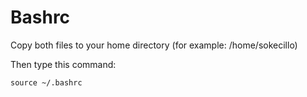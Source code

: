 # Bashrc

Copy both files to your home directory (for example: /home/sokecillo)

Then type this command: 
```
source ~/.bashrc
```

